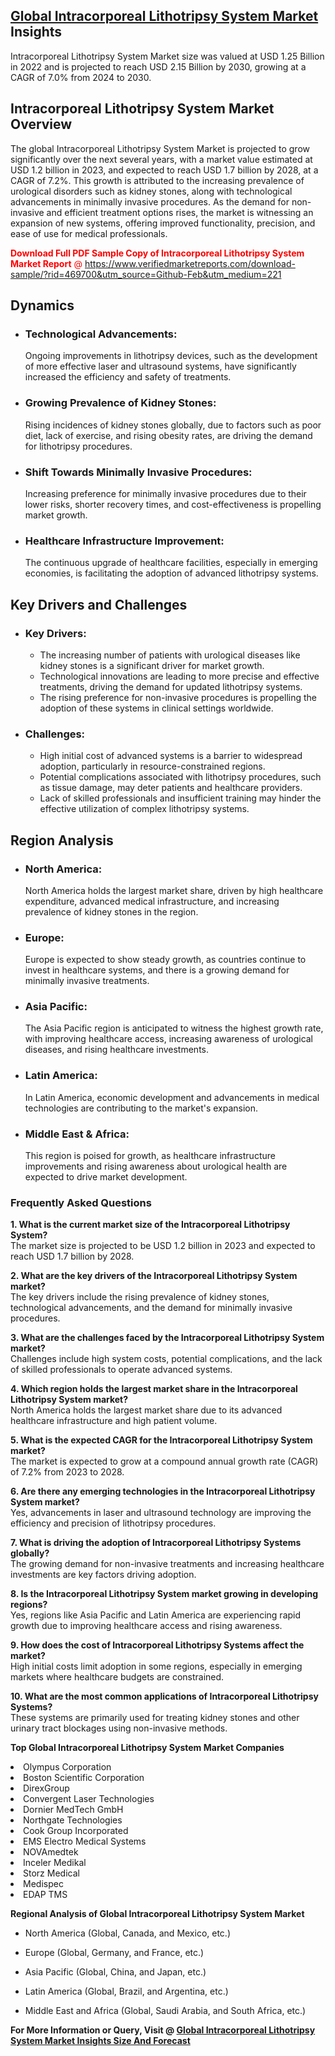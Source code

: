 <h2><a href="https://www.verifiedmarketreports.com/download-sample/?rid=469700&amp;utm_source=Github&amp;utm_medium=221" target="_blank">Global Intracorporeal Lithotripsy System Market</a> Insights</h2><p>Intracorporeal Lithotripsy System Market size was valued at USD 1.25 Billion in 2022 and is projected to reach USD 2.15 Billion by 2030, growing at a CAGR of 7.0% from 2024 to 2030.</p><p> <h2>Intracorporeal Lithotripsy System Market Overview</h2> <p>The global Intracorporeal Lithotripsy System Market is projected to grow significantly over the next several years, with a market value estimated at USD 1.2 billion in 2023, and expected to reach USD 1.7 billion by 2028, at a CAGR of 7.2%. This growth is attributed to the increasing prevalence of urological disorders such as kidney stones, along with technological advancements in minimally invasive procedures. As the demand for non-invasive and efficient treatment options rises, the market is witnessing an expansion of new systems, offering improved functionality, precision, and ease of use for medical professionals.</p> <p><p><span class=""><span style="color: #ff0000;"><strong>Download Full PDF Sample Copy of Intracorporeal Lithotripsy System Market Report</strong> @ </span><a href="https://www.verifiedmarketreports.com/download-sample/?rid=469700&amp;utm_source=Github-Feb&amp;utm_medium=221" target="_blank">https://www.verifiedmarketreports.com/download-sample/?rid=469700&amp;utm_source=Github-Feb&amp;utm_medium=221</a></span></p></p> <h2>Dynamics</h2> <ul> <li><h3>Technological Advancements:</h3> Ongoing improvements in lithotripsy devices, such as the development of more effective laser and ultrasound systems, have significantly increased the efficiency and safety of treatments.</li> <li><h3>Growing Prevalence of Kidney Stones:</h3> Rising incidences of kidney stones globally, due to factors such as poor diet, lack of exercise, and rising obesity rates, are driving the demand for lithotripsy procedures.</li> <li><h3>Shift Towards Minimally Invasive Procedures:</h3> Increasing preference for minimally invasive procedures due to their lower risks, shorter recovery times, and cost-effectiveness is propelling market growth.</li> <li><h3>Healthcare Infrastructure Improvement:</h3> The continuous upgrade of healthcare facilities, especially in emerging economies, is facilitating the adoption of advanced lithotripsy systems.</li> </ul> <h2>Key Drivers and Challenges</h2> <ul> <li><h3>Key Drivers:</h3> <ul> <li>The increasing number of patients with urological diseases like kidney stones is a significant driver for market growth.</li> <li>Technological innovations are leading to more precise and effective treatments, driving the demand for updated lithotripsy systems.</li> <li>The rising preference for non-invasive procedures is propelling the adoption of these systems in clinical settings worldwide.</li> </ul> </li> <li><h3>Challenges:</h3> <ul> <li>High initial cost of advanced systems is a barrier to widespread adoption, particularly in resource-constrained regions.</li> <li>Potential complications associated with lithotripsy procedures, such as tissue damage, may deter patients and healthcare providers.</li> <li>Lack of skilled professionals and insufficient training may hinder the effective utilization of complex lithotripsy systems.</li> </ul> </li> </ul> <h2>Region Analysis</h2> <ul> <li><h3>North America:</h3> North America holds the largest market share, driven by high healthcare expenditure, advanced medical infrastructure, and increasing prevalence of kidney stones in the region.</li> <li><h3>Europe:</h3> Europe is expected to show steady growth, as countries continue to invest in healthcare systems, and there is a growing demand for minimally invasive treatments.</li> <li><h3>Asia Pacific:</h3> The Asia Pacific region is anticipated to witness the highest growth rate, with improving healthcare access, increasing awareness of urological diseases, and rising healthcare investments.</li> <li><h3>Latin America:</h3> In Latin America, economic development and advancements in medical technologies are contributing to the market's expansion.</li> <li><h3>Middle East & Africa:</h3> This region is poised for growth, as healthcare infrastructure improvements and rising awareness about urological health are expected to drive market development.</li> </ul> <h3>Frequently Asked Questions</h3> <p><strong>1. What is the current market size of the Intracorporeal Lithotripsy System?</strong><br> The market size is projected to be USD 1.2 billion in 2023 and expected to reach USD 1.7 billion by 2028.</p> <p><strong>2. What are the key drivers of the Intracorporeal Lithotripsy System market?</strong><br> The key drivers include the rising prevalence of kidney stones, technological advancements, and the demand for minimally invasive procedures.</p> <p><strong>3. What are the challenges faced by the Intracorporeal Lithotripsy System market?</strong><br> Challenges include high system costs, potential complications, and the lack of skilled professionals to operate advanced systems.</p> <p><strong>4. Which region holds the largest market share in the Intracorporeal Lithotripsy System market?</strong><br> North America holds the largest market share due to its advanced healthcare infrastructure and high patient volume.</p> <p><strong>5. What is the expected CAGR for the Intracorporeal Lithotripsy System market?</strong><br> The market is expected to grow at a compound annual growth rate (CAGR) of 7.2% from 2023 to 2028.</p> <p><strong>6. Are there any emerging technologies in the Intracorporeal Lithotripsy System market?</strong><br> Yes, advancements in laser and ultrasound technology are improving the efficiency and precision of lithotripsy procedures.</p> <p><strong>7. What is driving the adoption of Intracorporeal Lithotripsy Systems globally?</strong><br> The growing demand for non-invasive treatments and increasing healthcare investments are key factors driving adoption.</p> <p><strong>8. Is the Intracorporeal Lithotripsy System market growing in developing regions?</strong><br> Yes, regions like Asia Pacific and Latin America are experiencing rapid growth due to improving healthcare access and rising awareness.</p> <p><strong>9. How does the cost of Intracorporeal Lithotripsy Systems affect the market?</strong><br> High initial costs limit adoption in some regions, especially in emerging markets where healthcare budgets are constrained.</p> <p><strong>10. What are the most common applications of Intracorporeal Lithotripsy Systems?</strong><br> These systems are primarily used for treating kidney stones and other urinary tract blockages using non-invasive methods.</p> </p><p><strong>Top Global Intracorporeal Lithotripsy System Market Companies</strong></p><div data-test-id=""><p><li>Olympus Corporation</li><li> Boston Scientific Corporation</li><li> DirexGroup</li><li> Convergent Laser Technologies</li><li> Dornier MedTech GmbH</li><li> Northgate Technologies</li><li> Cook Group Incorporated</li><li> EMS Electro Medical Systems</li><li> NOVAmedtek</li><li> Inceler Medikal</li><li> Storz Medical</li><li> Medispec</li><li> EDAP TMS</li></p><div><strong>Regional Analysis of&nbsp;Global Intracorporeal Lithotripsy System Market</strong></div><ul><li dir="ltr"><p dir="ltr">North America&nbsp;(Global, Canada, and Mexico, etc.)</p></li><li dir="ltr"><p dir="ltr">Europe (Global, Germany, and France, etc.)</p></li><li dir="ltr"><p dir="ltr">Asia Pacific&nbsp;(Global, China, and Japan, etc.)</p></li><li dir="ltr"><p dir="ltr">Latin America&nbsp;(Global, Brazil, and Argentina, etc.)</p></li><li dir="ltr">Middle East and Africa&nbsp;(Global, Saudi Arabia, and South Africa, etc.)</li></ul><p><strong>For More Information or Query, Visit @&nbsp;</strong><strong><a href="https://www.verifiedmarketreports.com/product/intracorporeal-lithotripsy-system-market/?utm_source=Github&amp;utm_medium=221" target="_blank">Global Intracorporeal Lithotripsy System Market Insights Size And Forecast</a></strong></p></div>
